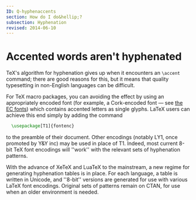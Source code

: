 ```yaml
---
ID: Q-hyphenaccents
section: How do I do&hellip;?
subsection: Hyphenation
revised: 2014-06-10
---
```

# Accented words aren't hyphenated

TeX's algorithm for hyphenation gives up when it encounters an
`\accent` command; there are good reasons for this, but it means
that quality typesetting in non-English languages can be difficult.

For TeX macro packages, you can avoiding the effect by using an
appropriately encoded font (for example, a Cork-encoded font&nbsp;&mdash; see
[the EC fonts](FAQ-ECfonts.md)) which contains accented
letters as single glyphs.  LaTeX users can achieve this end simply
by adding the command
```latex
  \usepackage[T1]{fontenc}
```
to the preamble of their document.  Other encodings (notably
LY1, once promoted by Y&Y inc) may be used
in place of T1.  Indeed, most current 8-bit TeX font
encodings will ''work'' with the relevant sets of hyphenation patterns. 

With the advance of XeTeX and LuaTeX to the mainstream, a new
regime for generating hyphenation tables is in place.  For each
language, a table is written in Unicode, and ''8-bit'' versions are
generated for use with various LaTeX font encodings.  Original sets
of patterns remain on CTAN, for use when an older environment
is needed.

